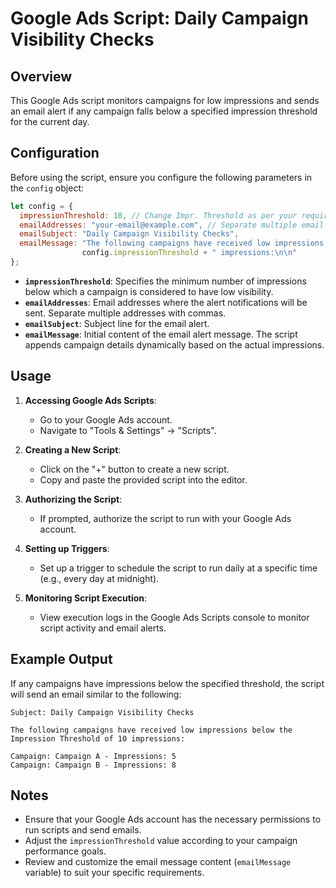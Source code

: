 
# Google Ads Script: Daily Campaign Visibility Checks

## Overview

This Google Ads script monitors campaigns for low impressions and sends an email alert if any campaign falls below a specified impression threshold for the current day.

## Configuration

Before using the script, ensure you configure the following parameters in the `config` object:

```javascript
let config = {
  impressionThreshold: 10, // Change Impr. Threshold as per your requirement
  emailAddresses: "your-email@example.com", // Separate multiple email addresses with a comma
  emailSubject: "Daily Campaign Visibility Checks",
  emailMessage: "The following campaigns have received low impressions below the Impression Threshold of " + 
                config.impressionThreshold + " impressions:\n\n"
};
```

- **`impressionThreshold`**: Specifies the minimum number of impressions below which a campaign is considered to have low visibility.
- **`emailAddresses`**: Email addresses where the alert notifications will be sent. Separate multiple addresses with commas.
- **`emailSubject`**: Subject line for the email alert.
- **`emailMessage`**: Initial content of the email alert message. The script appends campaign details dynamically based on the actual impressions.

## Usage

1. **Accessing Google Ads Scripts**:
   - Go to your Google Ads account.
   - Navigate to "Tools & Settings" -> "Scripts".

2. **Creating a New Script**:
   - Click on the "+" button to create a new script.
   - Copy and paste the provided script into the editor.

3. **Authorizing the Script**:
   - If prompted, authorize the script to run with your Google Ads account.

4. **Setting up Triggers**:
   - Set up a trigger to schedule the script to run daily at a specific time (e.g., every day at midnight).

5. **Monitoring Script Execution**:
   - View execution logs in the Google Ads Scripts console to monitor script activity and email alerts.

## Example Output

If any campaigns have impressions below the specified threshold, the script will send an email similar to the following:

```
Subject: Daily Campaign Visibility Checks

The following campaigns have received low impressions below the Impression Threshold of 10 impressions:

Campaign: Campaign A - Impressions: 5
Campaign: Campaign B - Impressions: 8
```

## Notes

- Ensure that your Google Ads account has the necessary permissions to run scripts and send emails.
- Adjust the `impressionThreshold` value according to your campaign performance goals.
- Review and customize the email message content (`emailMessage` variable) to suit your specific requirements.
```
